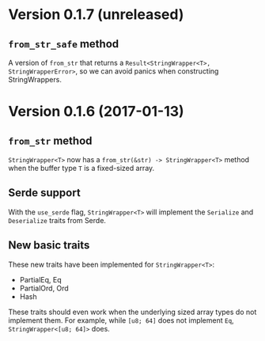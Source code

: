 # Version 0.1.7 (unreleased)

## `from_str_safe` method

A version of `from_str` that returns a `Result<StringWrapper<T>,
StringWrapperError>`, so we can avoid panics when constructing StringWrappers.

# Version 0.1.6 (2017-01-13)

## `from_str` method

`StringWrapper<T>` now has a `from_str(&str) -> StringWrapper<T>` method when
the buffer type `T` is a fixed-sized array.

## Serde support

With the `use_serde` flag, `StringWrapper<T>` will implement the `Serialize` and
`Deserialize` traits from Serde.

## New basic traits

These new traits have been implemented for `StringWrapper<T>`:

- PartialEq, Eq
- PartialOrd, Ord
- Hash

These traits should even work when the underlying sized array types do not
implement them. For example, while `[u8; 64]` does not implement `Eq`,
`StringWrapper<[u8; 64]>` does.
